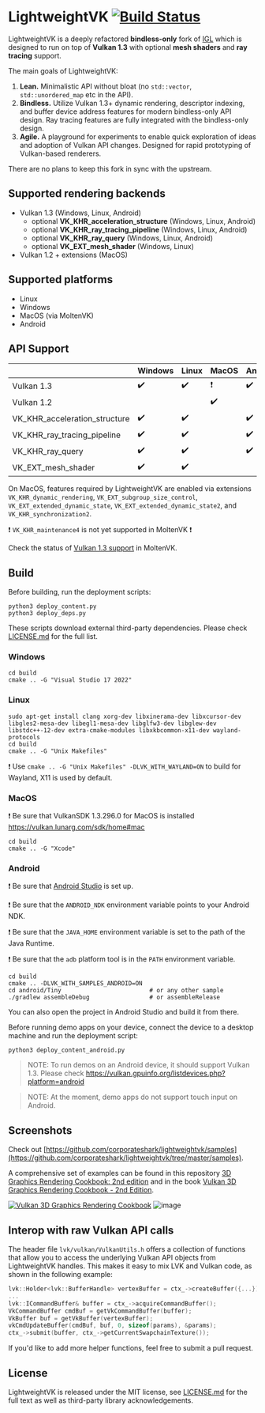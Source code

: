 LightweightVK [![Build Status](https://github.com/corporateshark/lightweightvk/actions/workflows/c-cpp.yml/badge.svg)](https://github.com/corporateshark/lightweightvk/actions)
========================

LightweightVK is a deeply refactored **bindless-only** fork of [IGL](https://github.com/facebook/igl) which is designed to run on top of **Vulkan 1.3** with optional **mesh shaders** and **ray tracing** support.

The main goals of LightweightVK:

1. **Lean.** Minimalistic API without bloat (no `std::vector`, `std::unordered_map` etc in the API).
2. **Bindless.** Utilize Vulkan 1.3+ dynamic rendering, descriptor indexing, and buffer device address features for modern bindless-only API design. Ray tracing features are fully integrated with the bindless-only design.
3. **Agile.** A playground for experiments to enable quick exploration of ideas and adoption of Vulkan API changes.
Designed for rapid prototyping of Vulkan-based renderers.

There are no plans to keep this fork in sync with the upstream.

## Supported rendering backends

 * Vulkan 1.3 (Windows, Linux, Android)
   * optional **VK_KHR_acceleration_structure** (Windows, Linux, Android)
   * optional **VK_KHR_ray_tracing_pipeline** (Windows, Linux, Android)
   * optional **VK_KHR_ray_query** (Windows, Linux, Android)
   * optional **VK_EXT_mesh_shader** (Windows, Linux)
 * Vulkan 1.2 + extensions (MacOS)

## Supported platforms

 * Linux
 * Windows
 * MacOS (via MoltenVK)
 * Android

## API Support

|                               | Windows                    | Linux                      | MacOS                      | Android                    |
| ----------------------------- | -------------------------- | -------------------------- | -------------------------- | -------------------------- |
| Vulkan 1.3                    | :heavy_check_mark:         | :heavy_check_mark:         | :heavy_exclamation_mark:   | :heavy_check_mark:         |
| Vulkan 1.2                    |                            |                            | :heavy_check_mark:         |                            |
| VK_KHR_acceleration_structure | :heavy_check_mark:         | :heavy_check_mark:         |                            | :heavy_check_mark:         |
| VK_KHR_ray_tracing_pipeline   | :heavy_check_mark:         | :heavy_check_mark:         |                            | :heavy_check_mark:         |
| VK_KHR_ray_query              | :heavy_check_mark:         | :heavy_check_mark:         |                            | :heavy_check_mark:         |
| VK_EXT_mesh_shader            | :heavy_check_mark:         | :heavy_check_mark:         |                            |                            |

On MacOS, features required by LightweightVK are enabled via extensions `VK_KHR_dynamic_rendering`, `VK_EXT_subgroup_size_control`,
`VK_EXT_extended_dynamic_state`, `VK_EXT_extended_dynamic_state2`, and `VK_KHR_synchronization2`.

:heavy_exclamation_mark: `VK_KHR_maintenance4` is not yet supported in MoltenVK :heavy_exclamation_mark:

Check the status of [Vulkan 1.3 support](https://github.com/KhronosGroup/MoltenVK/issues/1930) in MoltenVK.

## Build

Before building, run the deployment scripts:

```
python3 deploy_content.py
python3 deploy_deps.py
```

These scripts download external third-party dependencies. Please check [LICENSE.md](./LICENSE.md) for the full list.

### Windows

```
cd build
cmake .. -G "Visual Studio 17 2022"
```

### Linux

```
sudo apt-get install clang xorg-dev libxinerama-dev libxcursor-dev libgles2-mesa-dev libegl1-mesa-dev libglfw3-dev libglew-dev libstdc++-12-dev extra-cmake-modules libxkbcommon-x11-dev wayland-protocols
cd build
cmake .. -G "Unix Makefiles"
```

:heavy_exclamation_mark: Use `cmake .. -G "Unix Makefiles" -DLVK_WITH_WAYLAND=ON` to build for Wayland, X11 is used by default.

### MacOS

:heavy_exclamation_mark: Be sure that VulkanSDK 1.3.296.0 for MacOS is installed https://vulkan.lunarg.com/sdk/home#mac

```
cd build
cmake .. -G "Xcode"
```

### Android

:heavy_exclamation_mark: Be sure that [Android Studio](https://developer.android.com/studio) is set up.

:heavy_exclamation_mark: Be sure that the `ANDROID_NDK` environment variable points to your Android NDK.

:heavy_exclamation_mark: Be sure that the `JAVA_HOME` environment variable is set to the path of the Java Runtime.

:heavy_exclamation_mark: Be sure that the `adb` platform tool is in the `PATH` environment variable.

```
cd build
cmake .. -DLVK_WITH_SAMPLES_ANDROID=ON
cd android/Tiny                         # or any other sample
./gradlew assembleDebug                 # or assembleRelease
```
You can also open the project in Android Studio and build it from there.

Before running demo apps on your device, connect the device to a desktop machine and run the deployment script:

```
python3 deploy_content_android.py
```

> NOTE: To run demos on an Android device, it should support Vulkan 1.3. Please check https://vulkan.gpuinfo.org/listdevices.php?platform=android 

> NOTE: At the moment, demo apps do not support touch input on Android.

## Screenshots

Check out [https://github.com/corporateshark/lightweightvk/samples](https://github.com/corporateshark/lightweightvk/tree/master/samples).

A comprehensive set of examples can be found in this repository [3D Graphics Rendering Cookbook: 2nd edition](https://github.com/PacktPublishing/3D-Graphics-Rendering-Cookbook-Second-Edition) and in the book
[Vulkan 3D Graphics Rendering Cookbook - 2nd Edition](https://www.amazon.com/Vulkan-Graphics-Rendering-Cookbook-High-Performance/dp/1803248114).

[![Vulkan 3D Graphics Rendering Cookbook](.github/screenshot01.jpg)](https://github.com/PacktPublishing/3D-Graphics-Rendering-Cookbook-Second-Edition/tree/main/Chapter11/06_FinalDemo/src)
![image](.github/samples/007_RayTracingAO.jpg)

## Interop with raw Vulkan API calls

The header file `lvk/vulkan/VulkanUtils.h` offers a collection of functions that allow you to access the underlying Vulkan API objects from LightweightVK handles. This makes it easy to mix LVK and Vulkan code, as shown in the following example:

```c
lvk::Holder<lvk::BufferHandle> vertexBuffer = ctx_->createBuffer({...});
...
lvk::ICommandBuffer& buffer = ctx_->acquireCommandBuffer();
VkCommandBuffer cmdBuf = getVkCommandBuffer(buffer);
VkBuffer buf = getVkBuffer(vertexBuffer);
vkCmdUpdateBuffer(cmdBuf, buf, 0, sizeof(params), &params);
ctx_->submit(buffer, ctx_->getCurrentSwapchainTexture());
```

If you'd like to add more helper functions, feel free to submit a pull request.

## License

LightweightVK is released under the MIT license, see [LICENSE.md](./LICENSE.md) for the full text as well as third-party library
acknowledgements.

